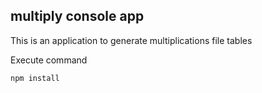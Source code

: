 ## multiply console app

This is an application to generate multiplications file tables

Execute command 

```
npm install
```
